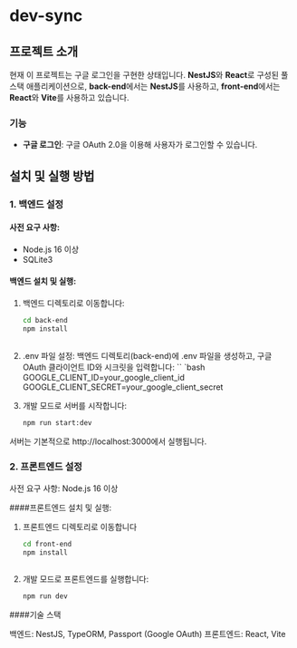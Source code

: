 # dev-sync

## 프로젝트 소개

현재 이 프로젝트는 구글 로그인을 구현한 상태입니다. **NestJS**와 **React**로 구성된 풀스택 애플리케이션으로, **back-end**에서는 **NestJS**를 사용하고, **front-end**에서는 **React**와 **Vite**를 사용하고 있습니다.

### 기능
- **구글 로그인**: 구글 OAuth 2.0을 이용해 사용자가 로그인할 수 있습니다.

## 설치 및 실행 방법

### 1. 백엔드 설정

  #### 사전 요구 사항:
  - Node.js 16 이상
  - SQLite3

  #### 백엔드 설치 및 실행:
  1. 백엔드 디렉토리로 이동합니다:
     ```bash
     cd back-end
     npm install
   
  2. .env 파일 설정:
  백엔드 디렉토리(back-end)에 .env 파일을 생성하고, 구글 OAuth 클라이언트 ID와 시크릿을 입력합니다:
   ``  `bash
     GOOGLE_CLIENT_ID=your_google_client_id
     GOOGLE_CLIENT_SECRET=your_google_client_secret

  3. 개발 모드로 서버를 시작합니다:
     ```bash
     npm run start:dev

  서버는 기본적으로 http://localhost:3000에서 실행됩니다.





### 2. 프론트엔드 설정
사전 요구 사항:
  Node.js 16 이상

####프론트엔드 설치 및 실행:

  1. 프론트엔드 디렉토리로 이동합니다
     ```bash
     cd front-end
     npm install
   
  2. 개발 모드로 프론트엔드를 실행합니다:
     ```bash
     npm run dev

  ####기술 스택

  백엔드: NestJS, TypeORM, Passport (Google OAuth)
  프론트엔드: React, Vite
